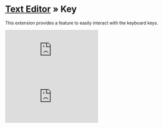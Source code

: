 [Text Editor](https://github.com/taufik-nurrohman/text-editor) &raquo; Key
==========================================================================

This extension provides a feature to easily interact with the keyboard keys.

![index.js](https://img.shields.io/github/size/taufik-nurrohman/text-editor.key/index.js?branch=main&color=%23f1e05a&label=index.js&labelColor=%231f2328&style=flat-square)
![index.min.js](https://img.shields.io/github/size/taufik-nurrohman/text-editor.key/index.min.js?branch=main&color=%23f1e05a&label=index.min.js&labelColor=%231f2328&style=flat-square)